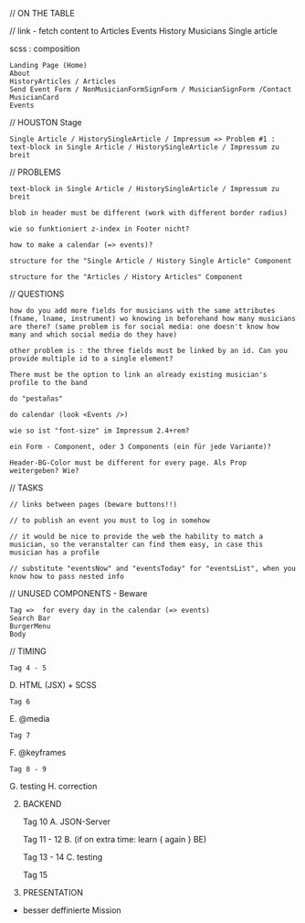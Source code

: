 // ON THE TABLE

// link - fetch content to 
        Articles
        Events
        History
        Musicians
        Single article
        
scss : composition

    Landing Page (Home)
    About
    HistoryArticles / Articles
    Send Event Form / NonMusicianFormSignForm / MusicianSignForm /Contact
    MusicianCard
    Events


// HOUSTON Stage

    Single Article / HistorySingleArticle / Impressum => Problem #1 : text-block in Single Article / HistorySingleArticle / Impressum zu breit


// PROBLEMS

    text-block in Single Article / HistorySingleArticle / Impressum zu breit

    blob in header must be different (work with different border radius)

    wie so funktioniert z-index in Footer nicht?

    how to make a calendar (=> events)?

    structure for the "Single Article / History Single Article" Component

    structure for the "Articles / History Articles" Component

// QUESTIONS

    how do you add more fields for musicians with the same attributes (fname, lname, instrument) wo knowing in beforehand how many musicians are there? (same problem is for social media: one doesn't know how many and which social media do they have)
    
    other problem is : the three fields must be linked by an id. Can you provide multiple id to a single element?
    
    There must be the option to link an already existing musician's profile to the band

    do "pestañas"

    do calendar (look <Events />)

    wie so ist "font-size" im Impressum 2.4+rem?

    ein Form - Component, oder 3 Components (ein für jede Variante)?

    Header-BG-Color must be different for every page. Als Prop weitergeben? Wie?


// TASKS


    // links between pages (beware buttons!!)

    // to publish an event you must to log in somehow

    // it would be nice to provide the web the hability to match a musician, so the veranstalter can find them easy, in case this musician has a profile

    // substitute "eventsNow" and "eventsToday" for "eventsList", when you know how to pass nested info


// UNUSED COMPONENTS - Beware


    Tag =>  for every day in the calendar (=> events)
    Search Bar
    BurgerMenu
    Body


// TIMING

    Tag 4 - 5
D.  HTML (JSX) + SCSS
    
    Tag 6
E.  @media
    
    Tag 7
F.  @keyframes
    
    Tag 8 - 9
G.  testing
H.  correction

2.  BACKEND

    Tag 10
A.  JSON-Server

    Tag 11 - 12
B.  (if on extra time: learn { again } BE)

    Tag 13 - 14 
C.  testing

    Tag 15
3. PRESENTATION

- besser deffinierte Mission